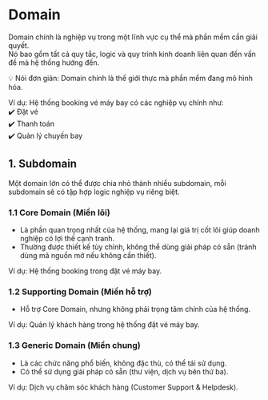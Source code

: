 # Domain

Domain chính là nghiệp vụ trong một lĩnh vực cụ thể mà phần mềm cần giải quyết.<br>
Nó bao gồm tất cả quy tắc, logic và quy trình kinh doanh liên quan đến vấn đề mà hệ thống hướng đến.

💡 Nói đơn giản: Domain chính là thế giới thực mà phần mềm đang mô hình hóa.

Ví dụ:
Hệ thống booking vé máy bay có các nghiệp vụ chính như:<br>
✔️ Đặt vé<br>
✔️ Thanh toán<br>
✔️ Quản lý chuyến bay<br>

## 1. Subdomain
Một domain lớn có thể được chia nhỏ thành nhiều subdomain, mỗi subdomain sẽ có tập hợp logic nghiệp vụ riêng biệt.

### 1.1 Core Domain (Miền lõi) 
- Là phần quan trọng nhất của hệ thống, mang lại giá trị cốt lõi giúp doanh nghiệp có lợi thế cạnh tranh.<br>
- Thường được thiết kế tùy chỉnh, không thể dùng giải pháp có sẵn (tránh dùng mã nguồn mở nếu không cần thiết).

Ví dụ: Hệ thống booking trong đặt vé máy bay.

### 1.2 Supporting Domain (Miền hỗ trợ) 
- Hỗ trợ Core Domain, nhưng không phải trọng tâm chính của hệ thống.

Ví dụ: Quản lý khách hàng trong hệ thống đặt vé máy bay.

### 1.3 Generic Domain (Miền chung) 
- Là các chức năng phổ biến, không đặc thù, có thể tái sử dụng.<br>
- Có thể sử dụng giải pháp có sẵn (thư viện, dịch vụ bên thứ ba).

Ví dụ: Dịch vụ chăm sóc khách hàng (Customer Support & Helpdesk).







